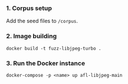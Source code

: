### 1. Corpus setup

Add the seed files to `/corpus`.

### 2. Image building

`docker build -t fuzz-libjpeg-turbo .`

### 3. Run the Docker instance

`docker-compose -p <name> up afl-libjpeg-main`
